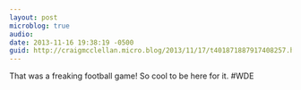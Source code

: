 ```yaml
---
layout: post
microblog: true
audio: 
date: 2013-11-16 19:38:19 -0500
guid: http://craigmcclellan.micro.blog/2013/11/17/t401871887917408257.html
---
```

That was a freaking football game! So cool to be here for it. #WDE
